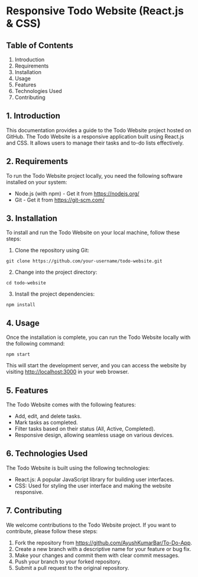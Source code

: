 <h1>Responsive Todo Website (React.js & CSS)</h1>
    <h2>Table of Contents</h2>
    <ol>
        <li>Introduction</li>
        <li>Requirements</li>
        <li>Installation</li>
        <li>Usage</li>
        <li>Features</li>
        <li>Technologies Used</li>
        <li>Contributing</li>

   </ol>
    <h2>1. Introduction</h2>
    <p>
        This documentation provides a guide to the Todo Website project hosted on GitHub. The Todo Website is a
        responsive application built using React.js and CSS. It allows users to manage their tasks and to-do lists
        effectively.
    </p>

   <h2>2. Requirements</h2>
    <p>
        To run the Todo Website project locally, you need the following software installed on your system:
    </p>
    <ul>
        <li>Node.js (with npm) - Get it from <a href="https://nodejs.org/">https://nodejs.org/</a></li>
        <li>Git - Get it from <a href="https://git-scm.com/">https://git-scm.com/</a></li>
    </ul>
    <h2>3. Installation</h2>
    <p>
        To install and run the Todo Website on your local machine, follow these steps:
    </p>
    <ol>
        <li>Clone the repository using Git:</li>
    </ol>
    <pre><code>git clone https://github.com/your-username/todo-website.git</code></pre>
    <ol start="2">
        <li>Change into the project directory:</li>
    </ol>
    <pre><code>cd todo-website</code></pre>
    <ol start="3">
        <li>Install the project dependencies:</li>
    </ol>
    <pre><code>npm install</code></pre>
    <h2>4. Usage</h2>
    <p>
        Once the installation is complete, you can run the Todo Website locally with the following command:
    </p>
    <pre><code>npm start</code></pre>
    <p>
        This will start the development server, and you can access the website by visiting
        <a href="http://localhost:3000">http://localhost:3000</a> in your web browser.
    </p>
    <h2>5. Features</h2>
    <p>
        The Todo Website comes with the following features:
    </p>
    <ul>
        <li>Add, edit, and delete tasks.</li>
        <li>Mark tasks as completed.</li>
        <li>Filter tasks based on their status (All, Active, Completed).</li>
        <li>Responsive design, allowing seamless usage on various devices.</li>
    </ul>

   <h2>6. Technologies Used</h2>
    <p>
        The Todo Website is built using the following technologies:
    </p>
    <ul>
        <li>React.js: A popular JavaScript library for building user interfaces.</li>
        <li>CSS: Used for styling the user interface and making the website responsive.</li>
    </ul>

  <h2>7. Contributing</h2>
    <p>
        We welcome contributions to the Todo Website project. If you want to contribute, please follow these steps:
    </p>
    <ol>
        <li>Fork the repository from <a href="https://github.com/your-username/todo-website">https://github.com/AyushKumarBar/To-Do-App</a>.</li>
        <li>Create a new branch with a descriptive name for your feature or bug fix.</li>
        <li>Make your changes and commit them with clear commit messages.</li>
        <li>Push your branch to your forked repository.</li>
        <li>Submit a pull request to the original repository.</li>
    </ol>
